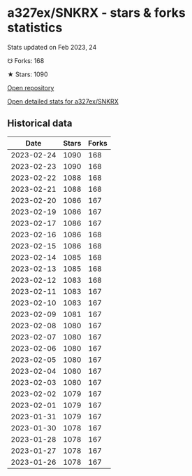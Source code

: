 # a327ex/SNKRX - stars & forks statistics

Stats updated on Feb 2023, 24

☋ Forks: 168

★ Stars: 1090

[Open repository](https://github.com/a327ex/SNKRX)

[Open detailed stats for a327ex/SNKRX](https://reviewgithub.com/rep/a327ex/SNKRX)

## Historical data
| Date | Stars | Forks |
|------|-------|-------|
| 2023-02-24 | 1090 | 168 | 
| 2023-02-23 | 1090 | 168 | 
| 2023-02-22 | 1088 | 168 | 
| 2023-02-21 | 1088 | 168 | 
| 2023-02-20 | 1086 | 167 | 
| 2023-02-19 | 1086 | 167 | 
| 2023-02-17 | 1086 | 167 | 
| 2023-02-16 | 1086 | 168 | 
| 2023-02-15 | 1086 | 168 | 
| 2023-02-14 | 1085 | 168 | 
| 2023-02-13 | 1085 | 168 | 
| 2023-02-12 | 1083 | 168 | 
| 2023-02-11 | 1083 | 167 | 
| 2023-02-10 | 1083 | 167 | 
| 2023-02-09 | 1081 | 167 | 
| 2023-02-08 | 1080 | 167 | 
| 2023-02-07 | 1080 | 167 | 
| 2023-02-06 | 1080 | 167 | 
| 2023-02-05 | 1080 | 167 | 
| 2023-02-04 | 1080 | 167 | 
| 2023-02-03 | 1080 | 167 | 
| 2023-02-02 | 1079 | 167 | 
| 2023-02-01 | 1079 | 167 | 
| 2023-01-31 | 1079 | 167 | 
| 2023-01-30 | 1078 | 167 | 
| 2023-01-28 | 1078 | 167 | 
| 2023-01-27 | 1078 | 167 | 
| 2023-01-26 | 1078 | 167 | 

